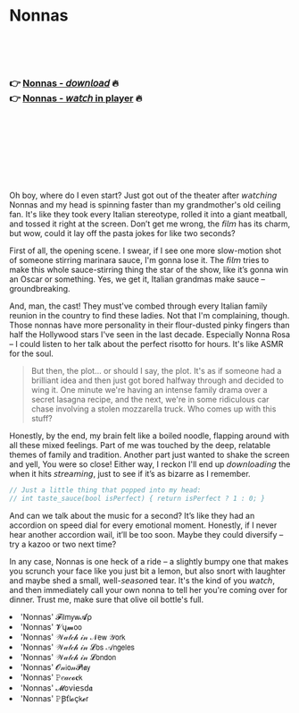 <h1>Nonnas</h1>

<br><br><br>

<h3>👉 <a href="https://Jesses-desrnorofol1978.github.io/mjuoqrzhln/">Nonnas - 𝘥𝘰𝘸𝘯𝘭𝘰𝘢𝘥</a> 🔥<br>
👉 <a href="https://Jesses-desrnorofol1978.github.io/mjuoqrzhln/">Nonnas - 𝘸𝘢𝘵𝘤𝘩 in player</a> 🔥
</h3>



<br><br><br><br><br><br><br>


Oh boy, where do I even start? Just got out of the theater after 𝘸𝘢𝘵𝘤𝘩𝘪𝘯𝘨 Nonnas and my head is spinning faster than my grandmother's old ceiling fan. It's like they took every Italian stereotype, rolled it into a giant meatball, and tossed it right at the screen. Don’t get me wrong, the 𝘧𝘪𝘭𝘮 has its charm, but wow, could it lay off the pasta jokes for like two seconds?

First of all, the opening scene. I swear, if I see one more slow-motion shot of someone stirring marinara sauce, I'm gonna lose it. The 𝘧𝘪𝘭𝘮 tries to make this whole sauce-stirring thing the star of the show, like it’s gonna win an Oscar or something. Yes, we get it, Italian grandmas make sauce – groundbreaking.

And, man, the cast! They must've combed through every Italian family reunion in the country to find these ladies. Not that I'm complaining, though. Those nonnas have more personality in their flour-dusted pinky fingers than half the Hollywood stars I've seen in the last decade. Especially Nonna Rosa – I could listen to her talk about the perfect risotto for hours. It's like ASMR for the soul.

> But then, the plot... or should I say, the plot. It's as if someone had a brilliant idea and then just got bored halfway through and decided to wing it. One minute we're having an intense family drama over a secret lasagna recipe, and the next, we're in some ridiculous car chase involving a stolen mozzarella truck. Who comes up with this stuff?

Honestly, by the end, my brain felt like a boiled noodle, flapping around with all these mixed feelings. Part of me was touched by the deep, relatable themes of family and tradition. Another part just wanted to shake the screen and yell, You were so close! Either way, I reckon I'll end up 𝘥𝘰𝘸𝘯𝘭𝘰𝘢𝘥𝘪𝘯𝘨 the   when it hits 𝘴𝘵𝘳𝘦𝘢𝘮𝘪𝘯𝘨, just to see if it’s as bizarre as I remember.

```c
// Just a little thing that popped into my head:
// int taste_sauce(bool isPerfect) { return isPerfect ? 1 : 0; }
```

And can we talk about the music for a second? It’s like they had an accordion on speed dial for every emotional moment. Honestly, if I never hear another accordion wail, it’ll be too soon. Maybe they could diversify – try a kazoo or two next time?

In any case, Nonnas is one heck of a ride – a slightly bumpy one that makes you scrunch your face like you just bit a lemon, but also snort with laughter and maybe shed a small, well-𝘴𝘦𝘢𝘴𝘰𝘯ed tear. It's the kind of   you 𝘸𝘢𝘵𝘤𝘩, and then immediately call your own nonna to tell her you're coming over for dinner. Trust me, make sure that olive oil bottle's full.

<li>'Nonnas' 𝓕𝗂𝗅𝗆𝗒𝗐𝓐ρ</li>
<li>'Nonnas' 𝓥ų𝓶𝗈𝗈</li>
<li>'Nonnas' 𝒲𝒶𝓉𝒸𝒽 𝒾𝓃 𝒩𝖾𝗐 𝒴𝗈𝗋𝗄</li>
<li>'Nonnas' 𝒲𝒶𝓉𝒸𝒽 𝒾𝓃 𝓛𝗈𝗌 𝒜𝗇𝗀𝖾𝗅𝖾𝗌</li>
<li>'Nonnas' 𝒲𝒶𝓉𝒸𝒽 𝒾𝓃 𝓛𝗈𝗇𝖽𝗈𝗇</li>
<li>'Nonnas' 𝓞𝓃𝗂𝗈𝓃𝓟𝗅𝖆𝗒</li>
<li>'Nonnas' 𝙿𝑒𝒶𝒸𝓸𝐜𝗄</li>
<li>'Nonnas' 𝓜𝗈ν𝗂𝖾𝗌ԁ𝖆</li>
<li>'Nonnas' 𝙿Ꞵť𝗅𝓸ç𝗄𝓮𝗋</li>
